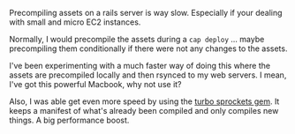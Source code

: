 Precompiling assets on a rails server is way slow. Especially if your dealing with small and micro EC2 instances.

Normally, I would precompile the assets during a `cap deploy` ... maybe precompiling them conditionally if there were not any changes to the assets.

I've been experimenting with a much faster way of doing this where the assets are precompiled locally and then rsynced to my web servers. I mean, I've got this powerful Macbook, why not use it?

Also, I was able get even more speed by using the [turbo sprockets gem](https://github.com/ndbroadbent/turbo-sprockets-rails3). It keeps a manifest of what's already been compiled and only compiles new things. A big performance boost.

<script src="https://gist.github.com/4338134.js"></script>